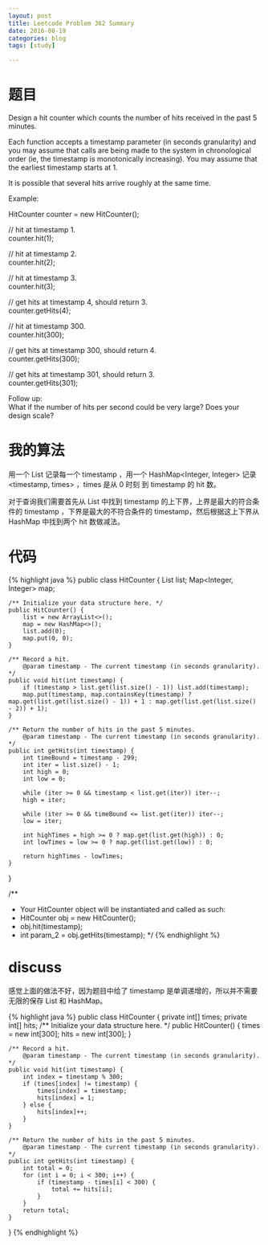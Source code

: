 ```yaml
---
layout: post
title: Leetcode Problem 362 Summary
date: 2016-08-19
categories: blog
tags: [study]

---
```


# 题目

Design a hit counter which counts the number of hits received in the past 5 minutes.

Each function accepts a timestamp parameter (in seconds granularity) and you may assume that calls are being made to the system in chronological order (ie, the timestamp is monotonically increasing). You may assume that the earliest timestamp starts at 1.

It is possible that several hits arrive roughly at the same time.

Example:

HitCounter counter = new HitCounter();

// hit at timestamp 1.  
counter.hit(1);

// hit at timestamp 2.  
counter.hit(2);

// hit at timestamp 3.  
counter.hit(3);

// get hits at timestamp 4, should return 3.  
counter.getHits(4);

// hit at timestamp 300.  
counter.hit(300);

// get hits at timestamp 300, should return 4.  
counter.getHits(300);

// get hits at timestamp 301, should return 3.  
counter.getHits(301); 

Follow up:  
What if the number of hits per second could be very large? Does your design scale?

# 我的算法

用一个 List 记录每一个 timestamp ，用一个 HashMap<Integer, Integer> 记录 <timestamp, times> ，times 是从 0 时刻 到 timestamp 的 hit 数。

对于查询我们需要首先从 List 中找到 timestamp 的上下界，上界是最大的符合条件的 timestamp ，下界是最大的不符合条件的 timestamp，然后根据这上下界从 HashMap 中找到两个 hit 数做减法。

# 代码

{% highlight java %}
public class HitCounter {
    List<Integer> list;
    Map<Integer, Integer> map;

    /** Initialize your data structure here. */
    public HitCounter() {
        list = new ArrayList<>();
        map = new HashMap<>();
        list.add(0);
        map.put(0, 0);
    }
    
    /** Record a hit.
        @param timestamp - The current timestamp (in seconds granularity). */
    public void hit(int timestamp) {
        if (timestamp > list.get(list.size() - 1)) list.add(timestamp);
        map.put(timestamp, map.containsKey(timestamp) ? map.get(list.get(list.size() - 1)) + 1 : map.get(list.get(list.size() - 2)) + 1);
    }
    
    /** Return the number of hits in the past 5 minutes.
        @param timestamp - The current timestamp (in seconds granularity). */
    public int getHits(int timestamp) {
        int timeBound = timestamp - 299;
        int iter = list.size() - 1;
        int high = 0;
        int low = 0;
        
        while (iter >= 0 && timestamp < list.get(iter)) iter--;
        high = iter;
        
        while (iter >= 0 && timeBound <= list.get(iter)) iter--;
        low = iter;
        
        int highTimes = high >= 0 ? map.get(list.get(high)) : 0;
        int lowTimes = low >= 0 ? map.get(list.get(low)) : 0;
        
        return highTimes - lowTimes;
    }
}

/**
 * Your HitCounter object will be instantiated and called as such:
 * HitCounter obj = new HitCounter();
 * obj.hit(timestamp);
 * int param_2 = obj.getHits(timestamp);
 */
{% endhighlight %}

# discuss

感觉上面的做法不好，因为题目中给了 timestamp 是单调递增的，所以并不需要无限的保存 List 和 HashMap。

{% highlight java %}
public class HitCounter {
    private int[] times;
    private int[] hits;
    /** Initialize your data structure here. */
    public HitCounter() {
        times = new int[300];
        hits = new int[300];
    }
    
    /** Record a hit.
        @param timestamp - The current timestamp (in seconds granularity). */
    public void hit(int timestamp) {
        int index = timestamp % 300;
        if (times[index] != timestamp) {
            times[index] = timestamp;
            hits[index] = 1;
        } else {
            hits[index]++;
        }
    }
    
    /** Return the number of hits in the past 5 minutes.
        @param timestamp - The current timestamp (in seconds granularity). */
    public int getHits(int timestamp) {
        int total = 0;
        for (int i = 0; i < 300; i++) {
            if (timestamp - times[i] < 300) {
                total += hits[i];
            }
        }
        return total;
    }
}
{% endhighlight %}